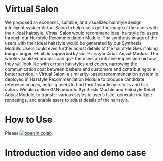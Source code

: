 # Virtual Salon

We proposed an economic, suitable, and visualized hairstyle design intelligent system
Virtual Salon to help users get the image of the users with their ideal hairstyle. Virtual
Salon would recommend ideal hairstyle for users through our Hairstyle Recommendation
Module. The synthesis image of the users with their ideal hairstyle would be generated by
our Synthesis Module. Users could even further adjust details of the hairstyle likes making bangs longer, which is supported by our Hairstyle Detail Adjust Module. The whole
visualized process can give the users an intuitive impression on how they will look like
with certain hairstyles and colors, narrowing the communication cost between barbers
and customers and contributing to a better service.In Virtual Salon, a similarity-based
recommendation system is deployed in Hairstyle Recommendation Module to produce
candidate reference images, helping users to find their favorite hairstyles and hair colors.
We also utilize GAN model in Synthesis Module and Hairstyle Detail Adjust Module,
to transfer various styles to user’s face, generate multiple renderings, and enable users
to adjust details of the hairstyle.


# How to Use
Please [![open in colab](https://colab.research.google.com/assets/colab-badge.svg)](https://colab.research.google.com/drive/1IVkbehRLXh-W7_2Xd2nLhCzqhHfWbKwr?usp=sharing)

# Introduction video and demo case
